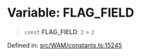 # Variable: FLAG\_FIELD

> `const` **FLAG\_FIELD**: `2` = `2`

Defined in: [src/WAM/constants.ts:15245](https://github.com/Fokusdotid/bail/blob/3bd64a6fd6e8fc52d3ec9ba842534bed26103555/src/WAM/constants.ts#L15245)
